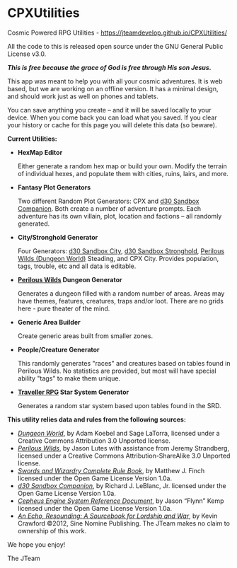 # CPXUtilities
Cosmic Powered RPG Utilities - https://jteamdevelop.github.io/CPXUtilities/

All the code to this is released open source under the GNU General Public License v3.0.
<p><strong><em>This is free because the grace of God is free through His son Jesus.</em></strong></p>
<p>This app was meant to help you with all your cosmic adventures.  
It is web based, but we are working on an offline version.  
It has a minimal design, and should work just as well on phones and tablets.
</p>
<p>You can save anything you create – and it will be saved locally to your device.  
When you come back you can load what you saved.  If you clear your history or cache for 
this page you will delete this data (so beware).
</p>
<strong>Current Utilities:</strong>
<ul>
<li><strong>HexMap Editor</strong>
            <p>Either generate a random hex map or build your own.   
            Modify the terrain of individual hexes, and populate them with cities, ruins, lairs, and more.
            </p>
          </li>
          <li><strong>Fantasy Plot Generators</strong>
            <p>Two different Random Plot Generators: CPX and  
            <a href="http://www.drivethrurpg.com/product/124392/d30-Sandbox-Companion?affiliate_id=569798" class="strong">d30 Sandbox Companion</a>.
            Both create a number of adventure prompts. Each adventure has its own villain, plot, location and factions – all randomly generated.
            </p>
          </li>
          <li><strong>City/Stronghold Generator</strong>
            <p>Four Generators:    
              <a href="http://www.drivethrurpg.com/product/124392/d30-Sandbox-Companion?affiliate_id=569798" class="strong">d30 Sandbox City</a>, 
              <a href="http://www.drivethrurpg.com/product/124392/d30-Sandbox-Companion?affiliate_id=569798" class="strong">d30 Sandbox Stronghold</a>, 
              <a href="http://www.drivethrurpg.com/product/156979/The-Perilous-Wilds?affiliate_id=569798" class="strong">
              Perilous Wilds (Dungeon World)</a> Steading, and CPX City.  Provides population, tags, trouble, etc 
              and all data is editable.  
            </p>
          </li>
          <li><strong><a href="http://www.drivethrurpg.com/product/156979/The-Perilous-Wilds?affiliate_id=569798" class="strong">
            Perilous Wilds</a> Dungeon Generator</strong>
            <p>Generates a dungeon filled with a random number of areas.    
            Areas may have themes, features, creatures, traps and/or loot.
            There are no grids here - pure theater of the mind.  
            <p>
          </li>
          <li><strong>Generic Area Builder</strong>
            <p>Create generic areas built from smaller zones.   
            </p>
          </li>
          <li><strong>People/Creature Generator</strong>
            <p>This randomly generates "races" and creatures based on tables found in Perilous Wilds.  
            No statistics are provided, but most will have special ability "tags" to make them unique. 
            </p>
          </li>
          <li><strong><a href="http://www.drivethrurpg.com/product/186894/Cepheus-Engine-System-Reference-Document?affiliate_id=569798" class="strong">
            Traveller RPG</a> Star System Generator</strong>
            <p>Generates a random star system based upon tables found in the SRD.</p>
          </li></ul>
<strong>This utility relies data and rules from the following sources:</strong> 
        <ul>
          <li><a href="http://www.drivethrurpg.com/product/108028/Dungeon-World?affiliate_id=569798" class="strong">
            <em>Dungeon World</em></a>, by Adam Koebel and Sage LaTorra, 
          licensed under a Creative Commons Attribution 3.0 Unported license.
          </li>
          <li><a href="http://www.drivethrurpg.com/product/156979/The-Perilous-Wilds?affiliate_id=569798" class="strong">
            <em>Perilous Wilds</em></a>, by Jason Lutes with assistance 
          from Jeremy Strandberg, licensed under a Creative Commons Attribution-ShareAlike 3.0 Unported license.
          </li>
          <li><a href="http://www.drivethrurpg.com/product/86546/Swords-and-Wizardry-Complete-Rule-Book?affiliate_id=569798" class="strong">
            <em>Swords and Wizardry Complete Rule Book</em></a>, 
          by Matthew J. Finch licensed under the <span v-on:click="showOGL" class="innerLink">Open Game License Version 1.0a</span>.
          </li>
          <li><a href="http://www.drivethrurpg.com/product/124392/d30-Sandbox-Companion?affiliate_id=569798" class="strong">
            <em>d30 Sandbox Companion</em></a>, 
          by Richard J. LeBlanc, Jr. licensed under the <span v-on:click="showOGL" class="innerLink">Open Game License Version 1.0a</span>.
          </li>
          <li><a href="http://www.drivethrurpg.com/product/186894/Cepheus-Engine-System-Reference-Document?affiliate_id=569798" class="strong">
            <em>Cepheus Engine System Reference Document</em></a>, 
          by Jason “Flynn” Kemp licensed under the <span v-on:click="showOGL" class="innerLink">Open Game License Version 1.0a</span>.
          </li>
          <li><a href="http://www.drivethrurpg.com/product/99063/An-Echo-Resounding-A-Sourcebook-for-Lordship-and-War?affiliate_id=569798" class="strong">
            <em>An Echo, Resounding: A Sourcebook for Lordship and War</em></a>, 
          by Kevin Crawford ©2012, Sine Nomine Publishing.  The JTeam makes no claim to ownership of this work.  
          </li>
        </ul>
        
We hope you enjoy! 
<p>The JTeam</p>
